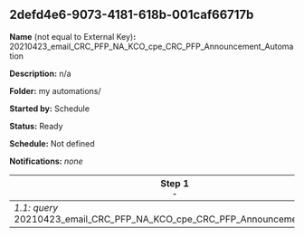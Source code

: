 ## 2defd4e6-9073-4181-618b-001caf66717b

**Name** (not equal to External Key)**:** 20210423_email_CRC_PFP_NA_KCO_cpe_CRC_PFP_Announcement_Automation

**Description:** n/a

**Folder:** my automations/

**Started by:** Schedule

**Status:** Ready

**Schedule:** Not defined

**Notifications:** _none_


| Step 1<br>_<small>-</small>_ |
| --- |
| _1.1: query_<br>20210423_email_CRC_PFP_NA_KCO_cpe_CRC_PFP_Announcement_Query |
